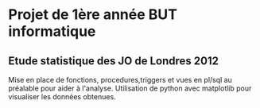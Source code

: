 # Projet de 1ère année BUT informatique
## Etude statistique des JO de Londres 2012

Mise en place de fonctions, procedures,triggers et vues en pl/sql au préalable pour aider à l'analyse. Utilisation de python avec matplotlib pour visualiser les données obtenues.
